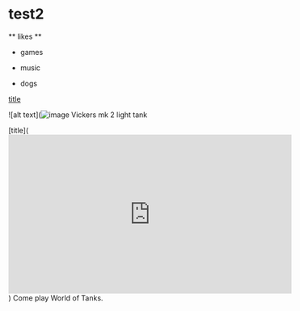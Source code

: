 # test2

** likes **

- games

- music 

- dogs

[title](https://www.facebook.com/)

![alt text](![image](https://user-images.githubusercontent.com/118236850/202338958-57da5e27-1559-447f-9535-bf071ce3403b.png) 
Vickers mk 2 light tank

[title](<iframe width="560" height="315" src="https://www.youtube.com/embed/053YxOJqcm0" title="YouTube video player" frameborder="0" allow="accelerometer; autoplay; clipboard-write; encrypted-media; gyroscope; picture-in-picture" allowfullscreen></iframe>) 
Come play World of Tanks. 
